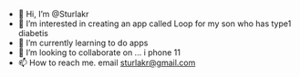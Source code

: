 - 👋 Hi, I’m @Sturlakr
- 👀 I’m interested in creating an app called Loop for my son who has type1 diabetis
- 🌱 I’m currently learning to do apps
- 💞️ I’m looking to collaborate on ... i phone 11
- 📫 How to reach me. email sturlakr@gmail.com

<!---
Sturlakr/Sturlakr is a ✨ special ✨ repository because its `README.md` (this file) appears on your GitHub profile.
You can click the Preview link to take a look at your changes.
--->
